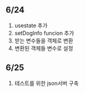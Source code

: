 ## 6/24
1. usestate 추가
2. setDogInfo funcion 추가
3. 받는 변수들을 객체로 변환
4. 변환된 객체들 변수로 설정

## 6/25
1. 테스트를 위한 json서버 구축

